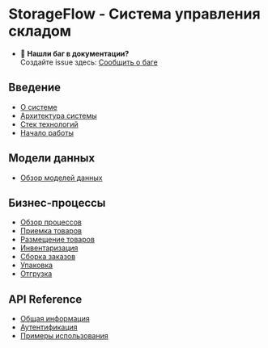 # StorageFlow - Система управления складом

- 📢 **Нашли баг в документации?**  
  Создайте issue здесь: [Сообщить о баге](https://github.com/kreotiff-dev/wms-docs/issues)

## Введение

- [О системе](README.md)
- [Архитектура системы](introduction/architecture.md)
- [Стек технологий](introduction/tech-stack.md)
- [Начало работы](introduction/getting-started.md)

## Модели данных

- [Обзор моделей данных](data-models/overview.md)

## Бизнес-процессы

- [Обзор процессов](processes/overview.md)
- [Приемка товаров](processes/receiving.md)
- [Размещение товаров](processes/placement.md)
- [Инвентаризация](processes/inventory-management.md)
- [Сборка заказов](processes/order-picking.md)
- [Упаковка](processes/packing.md)
- [Отгрузка](processes/shipping.md)

## API Reference

- [Общая информация](api/overview.md)
- [Аутентификация](api/authentication.md)
- [Примеры использования](api/examples.md)

